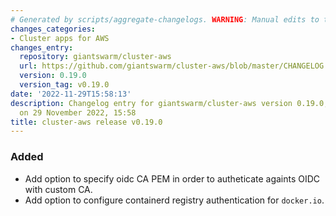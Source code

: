 ```yaml
---
# Generated by scripts/aggregate-changelogs. WARNING: Manual edits to this files will be overwritten.
changes_categories:
- Cluster apps for AWS
changes_entry:
  repository: giantswarm/cluster-aws
  url: https://github.com/giantswarm/cluster-aws/blob/master/CHANGELOG.md#0190---2022-11-29
  version: 0.19.0
  version_tag: v0.19.0
date: '2022-11-29T15:58:13'
description: Changelog entry for giantswarm/cluster-aws version 0.19.0, published
  on 29 November 2022, 15:58
title: cluster-aws release v0.19.0
---
```


### Added
- Add option to specify oidc CA PEM in order to autheticate againts OIDC with custom CA.
- Add option to configure containerd registry authentication for `docker.io`.
